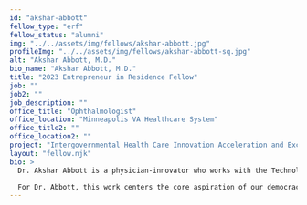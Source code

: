 ```yaml
---
id: "akshar-abbott"
fellow_type: "erf"
fellow_status: "alumni"
img: "../../assets/img/fellows/akshar-abbott.jpg"
profileImg: "../../assets/img/fellows/akshar-abbott-sq.jpg"
alt: "Akshar Abbott, M.D."
bio_name: "Akshar Abbott, M.D."
title: "2023 Entrepreneur in Residence Fellow"
job: ""
job2: ""
job_description: ""
office_title: "Ophthalmologist"
office_location: "Minneapolis VA Healthcare System"
office_title2: ""
office_location2: ""
project: "Intergovernmental Health Care Innovation Acceleration and Exchange"
layout: "fellow.njk"
bio: >
  Dr. Akshar Abbott is a physician-innovator who works with the Technology-based Eye Care Service to bring critical retina subspecialty services to Veterans across the rural Midwest. In addition to his primary clinical role, he is a graduate student in Epidemiology at the Harvard T.H. Chan School of Public Health, a National Academy of Medicine Scholar in Diagnostic Excellence, and an MIT Catalyst Fellowship faculty member. He works across the disciplines of telehealth, digital health innovation, and rural health to design and deploy high-quality ophthalmic subspecialty care programs in areas of critical need.

  For Dr. Abbott, this work centers the core aspiration of our democracy: the uncoupling of demographics and destiny, empowering all Americans to live their fullest lives independent of who they are or where they live. Dr. Abbott is passionate about public-sector health technology innovation, especially in service of building the future of health care for all Veterans and all Americans. For his VHA Innovation Fellowship year, he is analyzing areas of overlap between VA's mission-critical health innovation priorities and those of our federal health care innovation partners. From this research, he will build a comprehensive strategy for co-innovation across the federal health care ecosystem, as well as constructing public-private partnerships with our partners in academia and the private sector.
---
```

